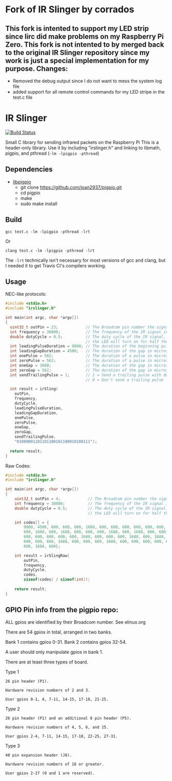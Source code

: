 Fork of IR Slinger by corrados
==============================
This fork is intented to support my LED strip since lirc did make problems on my Raspberry Pi Zero.
This fork is not intented to by merged back to the original IR Slinger repository since my work is just
a special implementation for my purpose.
Changes:
--------
- Removed the debug output since I do not want to mess the system log file
- added support for all remote control commands for my LED stripe in the test.c file


IR Slinger
==========

[![Build Status](https://travis-ci.org/bschwind/ir-slinger.svg?branch=travis)](https://travis-ci.org/bschwind/ir-slinger)

Small C library for sending infrared packets on the Raspberry Pi
This is a header-only library. Use it by including "irslinger.h" and
linking to libmath, pigpio, and pthread (`-lm -lpigpio -pthread`)

Dependencies
------------

* [libpigpio](https://github.com/joan2937/pigpio)
  * git clone https://github.com/joan2937/pigpio.git
  * cd pigpio
  * make
  * sudo make install

Build
-----

    gcc test.c -lm -lpigpio -pthread -lrt

Or

    clang test.c -lm -lpigpio -pthread -lrt

The `-lrt` technically isn't necessary for most versions of gcc and clang,
but I needed it to get Travis CI's compilers working.

Usage
-----

NEC-like protocols:

```c
#include <stdio.h>
#include "irslinger.h"

int main(int argc, char *argv[])
{
  uint32_t outPin = 23;            // The Broadcom pin number the signal will be sent on
  int frequency = 38000;           // The frequency of the IR signal in Hz
  double dutyCycle = 0.5;          // The duty cycle of the IR signal. 0.5 means for every cycle,
                                   // the LED will turn on for half the cycle time, and off the other half
  int leadingPulseDuration = 9000; // The duration of the beginning pulse in microseconds
  int leadingGapDuration = 4500;   // The duration of the gap in microseconds after the leading pulse
  int onePulse = 562;              // The duration of a pulse in microseconds when sending a logical 1
  int zeroPulse = 562;             // The duration of a pulse in microseconds when sending a logical 0
  int oneGap = 1688;               // The duration of the gap in microseconds when sending a logical 1
  int zeroGap = 562;               // The duration of the gap in microseconds when sending a logical 0
  int sendTrailingPulse = 1;       // 1 = Send a trailing pulse with duration equal to "onePulse"
                                   // 0 = Don't send a trailing pulse

  int result = irSling(
    outPin,
    frequency,
    dutyCycle,
    leadingPulseDuration,
    leadingGapDuration,
    onePulse,
    zeroPulse,
    oneGap,
    zeroGap,
    sendTrailingPulse,
    "01000001101101100101100010100111");
  
  return result;
}
```

Raw Codes:

```c
#include <stdio.h>
#include "irslinger.h"

int main(int argc, char *argv[])
{
	uint32_t outPin = 4;            // The Broadcom pin number the signal will be sent on
	int frequency = 38000;          // The frequency of the IR signal in Hz
	double dutyCycle = 0.5;         // The duty cycle of the IR signal. 0.5 means for every cycle,
	                                // the LED will turn on for half the cycle time, and off the other half

	int codes[] = {
		9000, 4500, 600, 600, 600, 1688, 600, 600, 600, 600, 600, 600, 600, 600, 600, 600,
		600, 1688, 600, 1688, 600, 600, 600, 1688, 600, 1688, 600, 600, 600, 1688, 600, 1688,
		600, 600, 600, 600, 600, 1688, 600, 600, 600, 1688, 600, 1688, 600, 600, 600, 600,
		600, 600, 600, 1688, 600, 600, 600, 1688, 600, 600, 600, 600, 600, 1688, 600, 1688,
		600, 1688, 600};

	int result = irSlingRaw(
		outPin,
		frequency,
		dutyCycle,
		codes,
		sizeof(codes) / sizeof(int));
	
	return result;
}
```

GPIO Pin info from the pigpio repo:
-----------------------------------

ALL gpios are identified by their Broadcom number.  See elinux.org

There are 54 gpios in total, arranged in two banks.

Bank 1 contains gpios 0-31.  Bank 2 contains gpios 32-54.

A user should only manipulate gpios in bank 1.

There are at least three types of board.

Type 1

    26 pin header (P1).

    Hardware revision numbers of 2 and 3.

    User gpios 0-1, 4, 7-11, 14-15, 17-18, 21-25.

Type 2

    26 pin header (P1) and an additional 8 pin header (P5).

    Hardware revision numbers of 4, 5, 6, and 15.

    User gpios 2-4, 7-11, 14-15, 17-18, 22-25, 27-31.

Type 3

    40 pin expansion header (J8).

    Hardware revision numbers of 16 or greater.

    User gpios 2-27 (0 and 1 are reserved).
